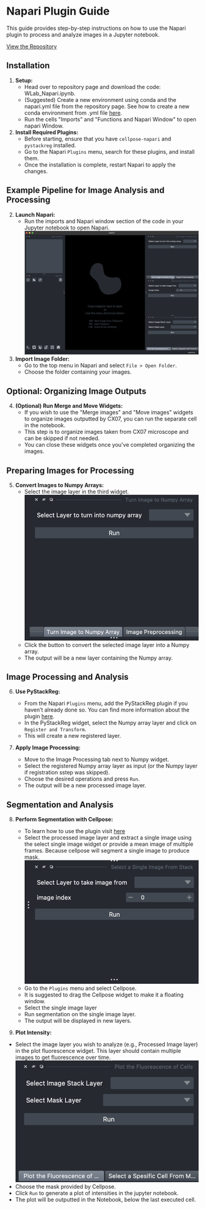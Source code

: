 # Napari Plugin Guide

This guide provides step-by-step instructions on how to use the Napari plugin to process and analyze images in a Jupyter notebook.

[View the Repository](https://github.com/onurburakozdemir/WestmeyerLabNapari)

## Installation

1. **Setup:**
   - Head over to repository page and download the code: WLab_Napari.ipynb.
   - (Suggested) Create a new environment using conda and the napari.yml file from the repository page. See how to create a new conda environment from .yml file [here](https://conda.io/projects/conda/en/latest/user-guide/tasks/manage-environments.html).
   - Run the cells "Imports" and "Functions and Napari Window" to open napari Window.
3. **Install Required Plugins:**
   - Before starting, ensure that you have `cellpose-napari` and `pystackreg` installed.
   - Go to the Napari `Plugins` menu, search for these plugins, and install them.
   - Once the installation is complete, restart Napari to apply the changes.

## Example Pipeline for Image Analysis and Processing

2. **Launch Napari:**
   - Run the imports and Napari window section of the code in your Jupyter notebook to open Napari.
![Alt text](Napari.png)
3. **Import Image Folder:**
   - Go to the top menu in Napari and select `File > Open Folder`.
   - Choose the folder containing your images.

## Optional: Organizing Image Outputs

4. **(Optional) Run Merge and Move Widgets:**
   - If you wish to use the "Merge images" and "Move images" widgets to organize images outputted by CX07, you can run the separate cell in the notebook. 
   - This step is to organize images taken from CX07 microscope and can be skipped if not needed.
   - You can close these widgets once you've completed organizing the images.

## Preparing Images for Processing

5. **Convert Images to Numpy Arrays:**
   - Select the image layer in the third widget.
![Alt text](numpy.png)
   - Click the button to convert the selected image layer into a Numpy array.
   - The output will be a new layer containing the Numpy array.
## Image Processing and Analysis

6. **Use PyStackReg:**
   - From the Napari `Plugins` menu, add the PyStackReg plugin if you haven’t already done so. You can find more information about the plugin [here](https://www.napari-hub.org/plugins/napari-pystackreg).
   - In the PyStackReg widget, select the Numpy array layer and click on `Register and Transform`.
   - This will create a new registered layer.

7. **Apply Image Processing:**
   - Move to the Image Processing tab next to Numpy widget.
   - Select the registered Numpy array layer as input (or the Numpy layer if registration sstep was skipped).
   - Choose the desired operations and press `Run`.
   - The output will be a new processed image layer.

## Segmentation and Analysis

8. **Perform Segmentation with Cellpose:**
   - To learn how to use the plugin visit [here](https://www.napari-hub.org/plugins/cellpose-napari)
   - Select the processed image layer and extract a single image using the select single image widget or provide a mean image of multiple frames. Because cellpose will segment a single image to produce mask.
![Alt text](singleimg.png)
   - Go to the `Plugins` menu and select Cellpose.
   - It is suggested to drag the Cellpose widget to make it a floating window.
   - Select the single image layer
   - Run segmentation on the single image layer. 
   - The output will be displayed in new layers.

10. **Plot Intensity:**
   - Select the image layer you wish to analyze (e.g., Processed Image layer) in the plot fluorescence widget. This layer should contain multiple images to get fluorescence over time.
![Alt text](fluo.png)
   - Choose the mask provided by Cellpose.
   - Click `Run` to generate a plot of intensities in the jupyter notebook.
   - The plot will be outputted in the Notebook, below the last executed cell.
